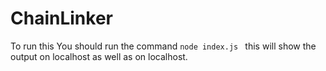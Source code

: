 # ChainLinker

To run this You should run the command ```node index.js ``` this will show the output on localhost as well as on localhost.
